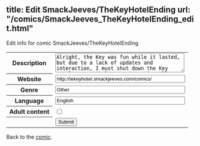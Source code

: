 title: Edit SmackJeeves/TheKeyHotelEnding
url: "/comics/SmackJeeves_TheKeyHotelEnding_edit.html"
---
Edit info for comic SmackJeeves/TheKeyHotelEnding

<form name="comic" action="http://gaepostmail.appspot.com/comic/" method="post">
<table class="comicinfo">
<tr>
<th>Description</th><td><textarea name="description" cols="40" rows="3">Alright, the Key was fun while it lasted, but due to a lack of updates and interaction, I must shut down the Key Hotel. It now belongs to SteamingBullets Uboa. See ya!</textarea></td>
</tr>
<tr>
<th>Website</th><td><input type="text" name="url" value="http://tekeyhotel.smackjeeves.com/comics/" size="40"/></td>
</tr>
<tr>
<th>Genre</th><td><input type="text" name="genre" value="Other" size="40"/></td>
</tr>
<tr>
<th>Language</th><td><input type="text" name="language" value="English" size="40"/></td>
</tr>
<tr>
<th>Adult content</th><td><input type="checkbox" name="adult" value="adult" /></td>
</tr>
<tr>
<th></th><td>
<input type="hidden" name="comic" value="SmackJeeves_TheKeyHotelEnding" />
<input type="submit" name="submit" value="Submit" />
</td>
</tr>
</table>
</form>

Back to the [comic](SmackJeeves_TheKeyHotelEnding.html).
